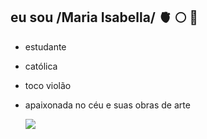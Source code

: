## eu sou /Maria Isabella/ 🫀 🌕 🌷 ##
- estudante
- católica
- toco violão
- apaixonada no céu e suas obras de arte

  ![](https://media1.tenor.com/m/RukAQg6-ozIAAAAC/the-simpsons.gif)

